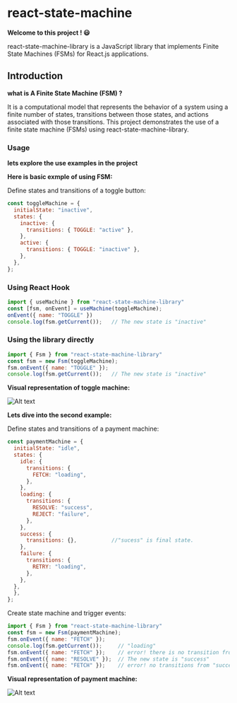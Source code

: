 # react-state-machine
**Welcome to this project ! 😃**

react-state-machine-library is a JavaScript library that implements Finite State Machines (FSMs) for React.js applications.

## Introduction
**what is A Finite State Machine (FSM) ?**	

It is a computational model that represents the behavior of a system using a 
finite number of states, transitions between those states, and actions associated with those transitions. 
This project demonstrates the use of a finite state machine (FSMs) using react-state-machine-library.


### Usage
**lets explore the use examples in the project**

**Here is basic exmple of using FSM:**

Define states and transitions of a toggle button:
```jsx
const toggleMachine = {
  initialState: "inactive",
  states: {
    inactive: {
      transitions: { TOGGLE: "active" },
    },
    active: {
      transitions: { TOGGLE: "inactive" },
    },
  },
};
```
### Using React Hook 
```jsx
import { useMachine } from "react-state-machine-library"
const [fsm, onEvent] = useMachine(toggleMachine);
onEvent({ name: "TOGGLE" })
console.log(fsm.getCurrent());   // The new state is "inactive"
```

### Using the library directly 
```jsx
import { Fsm } from "react-state-machine-library"
const fsm = new Fsm(toggleMachine);
fsm.onEvent({ name: "TOGGLE" });
console.log(fsm.getCurrent());   // The new state is "inactive"
```

**Visual representation of toggle machine:**

![Alt text](https://i.ibb.co/64skrnX/4.png)

**Lets dive into the second example:**

Define states and transitions of a payment machine:
```jsx
const paymentMachine = {
  initialState: "idle",
  states: {
    idle: {
      transitions: {
        FETCH: "loading",
      },
    },
    loading: {
      transitions: {
        RESOLVE: "success",
        REJECT: "failure",
      },
    },
    success: {
      transitions: {},           //"sucess" is final state.
    },
    failure: {
      transitions: {
        RETRY: "loading",
      },
    },
  },
  },
};
```
Create state machine and trigger events:
```jsx
import { Fsm } from "react-state-machine-library"
const fsm = new Fsm(paymentMachine);
fsm.onEvent({ name: "FETCH" });
console.log(fsm.getCurrent());     // "loading"
fsm.onEvent({ name: "FETCH" });    // error! there is no transition from "loading" to "idle"
fsm.onEvent({ name: "RESOLVE" });  // The new state is "success"
fsm.onEvent({ name: "FETCH" });    // error! no transitions from "success" state.
```

**Visual representation of payment machine:**

![Alt text](https://i.ibb.co/nmH09bZ/3.png)

